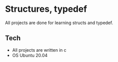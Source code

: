 # Structures, typedef

All projects are done for learning structs and typedef.

## Tech
* All projects are written in c
* OS Ubuntu 20.04

